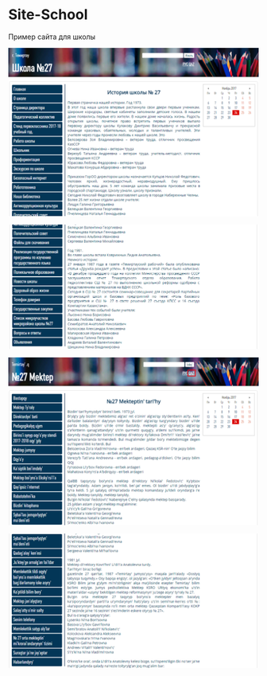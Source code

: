# Site-School
Пример сайта для школы


![](readme/112.png)


![](readme/113.png)


![](readme/121.png)


![](readme/122.png)
